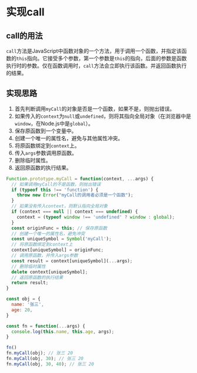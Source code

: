 # 实现call

## call的用法

`call`方法是JavaScript中函数对象的一个方法，用于调用一个函数，并指定该函数的`this`指向。它接受多个参数，第一个参数是`this`的指向，后面的参数是函数执行时的参数。仅在函数调用时，`call`方法会立即执行该函数。并返回函数执行的结果。

## 实现思路
1. 首先判断调用`myCall`的对象是否是一个函数，如果不是，则抛出错误。
2. 如果传入的`context`为`null`或`undefined`，则将其指向全局对象（在浏览器中是`window`，在Node.js中是`global`）。
3. 保存原函数到一个变量中。
4. 创建一个唯一的属性名，避免与其他属性冲突。
5. 将原函数绑定到`context`上。
6. 传入`args`参数调用原函数。
7. 删除临时属性。
8. 返回原函数的执行结果。


```js
Function.prototype.myCall = function(context, ...args) {
  // 如果调用myCall的不是函数，则抛出错误
  if (typeof this !== 'function') {
    throw new Error("myCall的调用者必须是一个函数");
  }
  // 如果没有传入context，则默认指向全局对象
  if (context === null || context === undefined) {
    context = (typeof window !== 'undefined' ? window : global);
  }
  const originFunc = this; // 保存原函数
  // 创建一个唯一的属性名，避免冲突
  const uniqueSymbol = Symbol('myCall');
  // 将原函数绑定到context上
  context[uniqueSymbol] = originFunc;
  // 调用原函数，并传入args参数
  const result = context[uniqueSymbol](...args);
  // 删除临时属性
  delete context[uniqueSymbol];
  // 返回原函数的执行结果
  return result;
}

const obj = {
  name: '张三',
  age: 20,
}

const fn = function(...args) {
  console.log(this.name, this.age, args);
}

fn()
fn.myCall(obj); // 张三 20
fn.myCall(obj, 30); // 张三 20
fn.myCall(obj, 30, 40); // 张三 20
```
